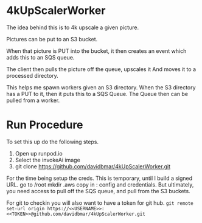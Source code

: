 # 4kUpScalerWorker
The idea behind this is to 4k upscale a given picture.

Pictures can be put to an S3 bucket.

When that picture is PUT into the bucket, it then creates an event
which adds this to an SQS queue.

The client then pulls the picture off the queue, upscales it
And moves it to a processed directory.

This helps me spawn workers given an S3 directory.
When the S3 directory has a PUT to it, then it puts this to a SQS Queue.
The Queue then can be pulled from a worker.

# Run Procedure
To set this up do the following steps.
1.  Open up runpod.io
2.  Select the invokeAi image
3.  git clone https://github.com/davidbmar/4kUpScalerWorker.git

For the time being setup the creds.  This is temporary, until I build a signed URL.
go to /root
mkdir .aws
copy in : config and credentials.
But ultimately, you need access to pull off the SQS queue, and pull from the S3 buckets.

For git to checkin you will also want to have a token for git hub.
``git remote set-url origin https://<<USERNAME>>:<<TOKEN>>@github.com/davidbmar/4kUpScalerWorker.git``

